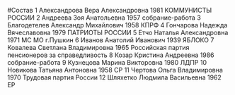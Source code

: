 #Состав
1 Александрова Вера Александровна 1981 КОММУНИСТЫ РОССИИ
2 Андреева Зоя Анатольевна 1957 собрание-работа
3 Благодетелев Александр Михайлович 1958 КПРФ
4 Гончарова Надежда Вячеславовна 1979 ПАТРИОТЫ РОССИИ
5 Етчо Наталья Александровна 1971 МС МО г.Пушкин
6 Иванов Анатолий Иванович 1939 ЯБЛОКО
7 Ковалева Светлана Владимировна 1965 Российская партия пенсионеров за справедливость
8 Козар Кристина Андреевна 1986 собрание-работа
9 Кузнецова Марина Викторовна 1980 ЛДПР
10 Новикова Татьяна Антоновна 1958 СР
11 Чертова Ольга Владимировна 1970 Трудовая партия России
12 Шляхетко Людмила Васильевна 1962 ЕР
